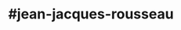 ---
title: "#jean-jacques-rousseau"
hashtag: "jean-jacques-rousseau"
tags:
  - Age of Enlightenment
  - Philosopher
---